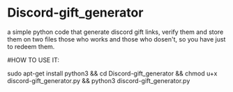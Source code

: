 # Discord-gift_generator
a simple python code that generate discord gift links, verify them and store them on two files those who works and those who dosen't, so you have just to redeem them.

#HOW TO USE IT:

sudo apt-get install python3 && cd Discord-gift_generator && chmod u+x discord-gift_generator.py && python3 discord-gift_generator.py
